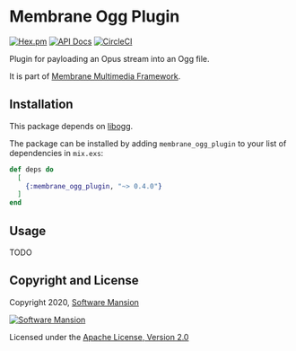 # Membrane Ogg Plugin

[![Hex.pm](https://img.shields.io/hexpm/v/membrane_ogg_plugin.svg)](https://hex.pm/packages/membrane_ogg_plugin)
[![API Docs](https://img.shields.io/badge/api-docs-yellow.svg?style=flat)](https://hexdocs.pm/membrane_ogg_plugin)
[![CircleCI](https://circleci.com/gh/membraneframework/membrane_ogg_plugin.svg?style=svg)](https://circleci.com/gh/membraneframework/membrane_ogg_plugin)

Plugin for payloading an Opus stream into an Ogg file.

It is part of [Membrane Multimedia Framework](https://membraneframework.org).

## Installation

This package depends on [libogg](https://xiph.org/ogg/).

The package can be installed by adding `membrane_ogg_plugin` to your list of dependencies in `mix.exs`:

```elixir
def deps do
  [
    {:membrane_ogg_plugin, "~> 0.4.0"}
  ]
end
```

## Usage

TODO

## Copyright and License

Copyright 2020, [Software Mansion](https://swmansion.com/?utm_source=git&utm_medium=readme&utm_campaign=membrane_ogg_plugin)

[![Software Mansion](https://logo.swmansion.com/logo?color=white&variant=desktop&width=200&tag=membrane-github)](https://swmansion.com/?utm_source=git&utm_medium=readme&utm_campaign=membrane_ogg_plugin)

Licensed under the [Apache License, Version 2.0](LICENSE)
